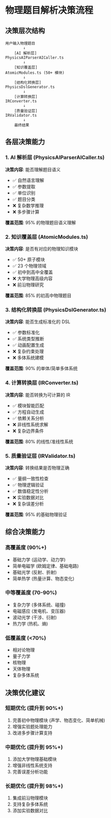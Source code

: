 # 物理题目解析决策流程

## 决策层次结构

```
用户输入物理题目
        ↓
    [AI 解析层]
PhysicsAIParserAICaller.ts
        ↓
    [知识覆盖层]
AtomicModules.ts (50+ 模块)
        ↓
    [结构化转换层]
PhysicsDslGenerator.ts
        ↓
    [计算转换层]
IRConverter.ts
        ↓
    [质量验证层]
IRValidator.ts
        ↓
    最终结果
```

## 各层决策能力

### 1. AI 解析层 (PhysicsAIParserAICaller.ts)
**决策内容**: 能否理解题目语义
- ✅ 自然语言理解
- ✅ 参数提取
- ✅ 单位识别
- ✅ 题目分类
- ❌ 复杂数学推理
- ❌ 多步骤计算

**覆盖范围**: 95% 的物理题目语义理解

### 2. 知识覆盖层 (AtomicModules.ts)
**决策内容**: 是否有对应的物理知识模块
- ✅ 50+ 原子模块
- ✅ 23 个物理领域
- ✅ 初中到高中全覆盖
- ❌ 大学物理高级内容
- ❌ 前沿物理研究

**覆盖范围**: 85% 的初高中物理题目

### 3. 结构化转换层 (PhysicsDslGenerator.ts)
**决策内容**: 能否生成标准化的 DSL
- ✅ 参数标准化
- ✅ 系统类型推断
- ✅ 动画配置生成
- ❌ 复杂约束处理
- ❌ 多体系统建模

**覆盖范围**: 90% 的单体/简单多体系统

### 4. 计算转换层 (IRConverter.ts)
**决策内容**: 能否转换为可计算的 IR
- ✅ 模块智能匹配
- ✅ 方程自动生成
- ✅ 依赖关系分析
- ❌ 非线性系统求解
- ❌ 复杂边界条件

**覆盖范围**: 80% 的线性/准线性系统

### 5. 质量验证层 (IRValidator.ts)
**决策内容**: 转换结果是否物理正确
- ✅ 量纲一致性检查
- ✅ 物理逻辑验证
- ✅ 数值稳定性分析
- ❌ 实验数据对比
- ❌ 复杂误差分析

**覆盖范围**: 95% 的基础物理验证

## 综合决策能力

### 高覆盖度 (90%+)
- 基础力学 (运动学、动力学)
- 简单电磁学 (欧姆定律、基础电路)
- 基础光学 (反射、折射)
- 简单热学 (热量计算、物态变化)

### 中等覆盖度 (70-90%)
- 复杂力学 (多体系统、碰撞)
- 电磁感应 (发电机、变压器)
- 波动光学 (干涉、衍射)
- 热力学 (热机、熵)

### 低覆盖度 (<70%)
- 相对论物理
- 量子力学
- 核物理
- 天体物理
- 复杂多体系统

## 决策优化建议

### 短期优化 (提升到 90%+)
1. 完善初中物理模块 (声学、物态变化、简单机械)
2. 增强实验题处理能力
3. 改进多步骤计算支持

### 中期优化 (提升到 95%+)
1. 添加大学物理基础模块
2. 增强非线性系统支持
3. 完善误差分析功能

### 长期优化 (提升到 98%+)
1. 集成前沿物理模块
2. 支持复杂多体系统
3. 添加实验数据对比
